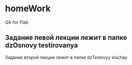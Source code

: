 # homeWork
QA for Ylab

Задание певой лекции лежит в папке dzOsnovy testirovanya
--------------------------------------------------------
Задание второй лекции лежит в папке dzTestovyy sluchay
